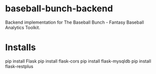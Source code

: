 # baseball-bunch-backend

Backend implementation for The Baseball Bunch - Fantasy Baseball Analytics Toolkit.

# Installs
pip install Flask
pip install flask-cors
pip install flask-mysqldb
pip install flask-restplus
